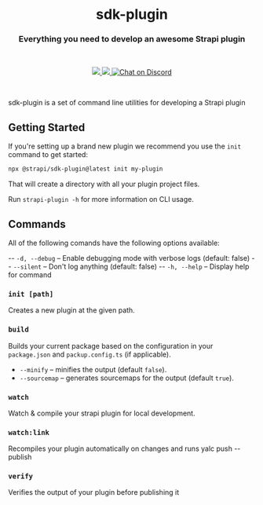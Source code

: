 <h1 align="center">sdk-plugin</h1>
<h3 align="center">Everything you need to develop an awesome Strapi plugin</h3>

<br />

<p align="center">
  <a href="https://www.npmjs.com/package/@strapi/sdk-plugin" target="_blank">
    <img src="https://img.shields.io/npm/v/@strapi/sdk-plugin.svg?style=flat&colorA=4945ff&colorB=4945ff" />
  </a>
  <a href="https://www.npmjs.com/package/@strapi/sdk-plugin" target="_blank">
    <img src="https://img.shields.io/npm/dm/@strapi/sdk-plugin.svg?style=flat&colorA=4945ff&colorB=4945ff" />
  </a>
  <a href="https://discord.gg/strapi" target="_blank">
    <img src="https://img.shields.io/discord/811989166782021633?style=flat&colorA=4945ff&colorB=4945ff&label=discord&logo=discord&logoColor=f0f0ff" alt="Chat on Discord" />
  </a>
</p>

<br />

sdk-plugin is a set of command line utilities for developing a Strapi plugin

## Getting Started

If you're setting up a brand new plugin we recommend you use the `init` command to get started:

```sh
npx @strapi/sdk-plugin@latest init my-plugin
```

That will create a directory with all your plugin project files.

Run `strapi-plugin -h` for more information on CLI usage.

## Commands

All of the following comands have the following options available:

-- `-d, --debug` – Enable debugging mode with verbose logs (default: false)
-- `--silent` – Don't log anything (default: false)
-- `-h, --help` – Display help for command

### `init [path]`

Creates a new plugin at the given path.

### `build`

Builds your current package based on the configuration in your `package.json` and `packup.config.ts` (if applicable).

- `--minify` – minifies the output (default `false`).
- `--sourcemap` – generates sourcemaps for the output (default `true`).

### `watch`

Watch & compile your strapi plugin for local development.

### `watch:link`

Recompiles your plugin automatically on changes and runs yalc push --publish

### `verify`

Verifies the output of your plugin before publishing it
